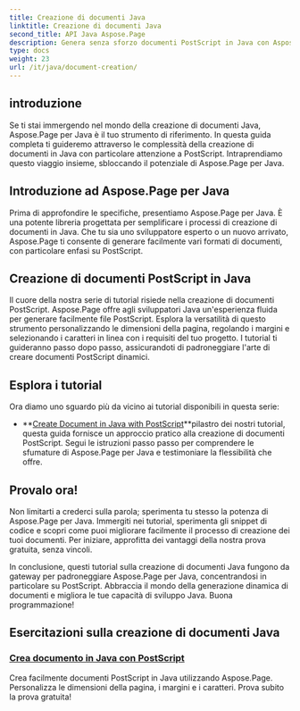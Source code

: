 ```yaml
---
title: Creazione di documenti Java
linktitle: Creazione di documenti Java
second_title: API Java Aspose.Page
description: Genera senza sforzo documenti PostScript in Java con Aspose.Page. Personalizza le dimensioni della pagina, i margini e i caratteri. Tuffati nei tutorial sulla creazione di documenti Java.
type: docs
weight: 23
url: /it/java/document-creation/
---
```

## introduzione

Se ti stai immergendo nel mondo della creazione di documenti Java, Aspose.Page per Java è il tuo strumento di riferimento. In questa guida completa ti guideremo attraverso le complessità della creazione di documenti in Java con particolare attenzione a PostScript. Intraprendiamo questo viaggio insieme, sbloccando il potenziale di Aspose.Page per Java.

## Introduzione ad Aspose.Page per Java

Prima di approfondire le specifiche, presentiamo Aspose.Page per Java. È una potente libreria progettata per semplificare i processi di creazione di documenti in Java. Che tu sia uno sviluppatore esperto o un nuovo arrivato, Aspose.Page ti consente di generare facilmente vari formati di documenti, con particolare enfasi su PostScript.

## Creazione di documenti PostScript in Java

Il cuore della nostra serie di tutorial risiede nella creazione di documenti PostScript. Aspose.Page offre agli sviluppatori Java un'esperienza fluida per generare facilmente file PostScript. Esplora la versatilità di questo strumento personalizzando le dimensioni della pagina, regolando i margini e selezionando i caratteri in linea con i requisiti del tuo progetto. I tutorial ti guideranno passo dopo passo, assicurandoti di padroneggiare l'arte di creare documenti PostScript dinamici.

## Esplora i tutorial

Ora diamo uno sguardo più da vicino ai tutorial disponibili in questa serie:

- **[Create Document in Java with PostScript](./postscript/)**pilastro dei nostri tutorial, questa guida fornisce un approccio pratico alla creazione di documenti PostScript. Segui le istruzioni passo passo per comprendere le sfumature di Aspose.Page per Java e testimoniare la flessibilità che offre.

## Provalo ora!

Non limitarti a crederci sulla parola; sperimenta tu stesso la potenza di Aspose.Page per Java. Immergiti nei tutorial, sperimenta gli snippet di codice e scopri come puoi migliorare facilmente il processo di creazione dei tuoi documenti. Per iniziare, approfitta dei vantaggi della nostra prova gratuita, senza vincoli.

In conclusione, questi tutorial sulla creazione di documenti Java fungono da gateway per padroneggiare Aspose.Page per Java, concentrandosi in particolare su PostScript. Abbraccia il mondo della generazione dinamica di documenti e migliora le tue capacità di sviluppo Java. Buona programmazione!
## Esercitazioni sulla creazione di documenti Java
### [Crea documento in Java con PostScript](./postscript/)
Crea facilmente documenti PostScript in Java utilizzando Aspose.Page. Personalizza le dimensioni della pagina, i margini e i caratteri. Prova subito la prova gratuita!
